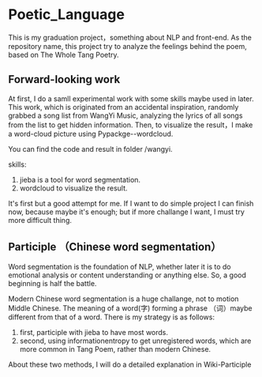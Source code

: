 # Poetic_Language

This is my graduation project，something about NLP and front-end. As the repository name, this project try to analyze the feelings behind the poem, based on The Whole Tang Poetry. 

## Forward-looking work

At first, I do a samll experimental work with some skills maybe used in later. This work, which is originated from an accidental inspiration, randomly grabbed a song list from WangYi Music, analyzing the lyrics of all songs from the list to get hidden information. Then, to visualize the result，I make a word-cloud picture using Pypackge--wordcloud.

You can find the code and result in folder /wangyi.

skills:
 1. jieba is a tool for word segmentation. 
 2. wordcloud to visualize the result.
 
It's first but a good attempt for me. If I want to do simple project I can finish now, because maybe it's enough; but if more challange I want, I must try more difficult thing.
 
## Participle （Chinese word segmentation）

Word segmentation is the foundation of NLP, whether later it is to do emotional analysis or content understanding or anything else. So, a good beginning is half the battle.

Modern Chinese word segmentation is a huge challange, not to motion Middle Chinese. The meaning of a word(字) forming a phrase （词）maybe different from that of a word. 
There is my strategy is as follows:
 1. first, participle with jieba to have most words.
 2. second, using informationentropy to get unregistered words, which are more common in Tang Poem, rather than modern Chinese.
 
About these two methods, I will do a detailed explanation in Wiki-Participle
